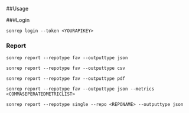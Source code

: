 ##Usage

###Login

```shell
sonrep login --token <YOURAPIKEY>
```

### Report

```shell
sonrep report --repotype fav --outputtype json
```

```shell
sonrep report --repotype fav --outputtype csv
```

```shell
sonrep report --repotype fav --outputtype pdf
```

```shell
sonrep report --repotype fav --outputtype json --metrics <COMMASEPERATEDMETRICLIST>
```

```shell
sonrep report --repotype single --repo <REPONAME> --outputtype json
```


